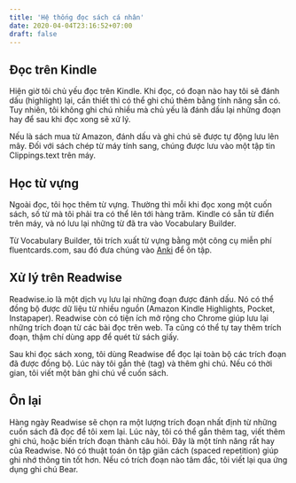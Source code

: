 ```yaml
---
title: 'Hệ thống đọc sách cá nhân'
date: 2020-04-04T23:16:52+07:00
draft: false
---
```


## Đọc trên Kindle

Hiện giờ tôi chủ yếu đọc trên Kindle. Khi đọc, có đoạn nào hay tôi sẽ đánh dấu (highlight) lại, cần thiết thì có thể ghi chú thêm bằng tính năng sẵn có. Tuy nhiên, tôi không ghi chú nhiều mà chủ yếu là đánh dấu lại những đoạn hay để sau khi đọc xong sẽ xử lý.

Nếu là sách mua từ Amazon, đánh dấu và ghi chú sẽ được tự động lưu lên mây. Đối với sách chép từ máy tính sang, chúng được lưu vào một tập tin Clippings.text trên máy.

## Học từ vựng

Ngoài đọc, tôi học thêm từ vựng. Thường thì mỗi khi đọc xong một cuốn sách, số từ mà tôi phải tra có thể lên tới hàng trăm. Kindle có sẵn từ điển trên máy, và nó lưu lại những từ đã tra vào Vocabulary Builder.

Từ Vocabulary Builder, tôi trích xuất từ vựng bằng một công cụ miễn phí fluentcards.com, sau đó đưa chúng vào [Anki](https://apps.ankiweb.net/) để ôn tập.

## Xử lý trên Readwise

Readwise.io là một dịch vụ lưu lại những đoạn được đánh dấu. Nó có thể đồng bộ được dữ liệu từ nhiều nguồn (Amazon Kindle Highlights, Pocket, Instapaper). Readwise còn có tiện ích mở rộng cho Chrome giúp lưu lại những trích đoạn từ các bài đọc trên web. Ta cũng có thể tự tay thêm trích đoạn, thậm chí dùng app để quét từ sách giấy.

Sau khi đọc sách xong, tôi dùng Readwise để đọc lại toàn bộ các trích đoạn đã được đồng bộ. Lúc này tôi gắn thẻ (tag) và thêm ghi chú. Nếu có thời gian, tôi viết một bản ghi chú về cuốn sách.

## Ôn lại

Hàng ngày Readwise sẽ chọn ra một lượng trích đoạn nhất định từ những cuốn sách đã đọc để tôi xem lại. Lúc này, tôi có thể gắn thêm tag, viết thêm ghi chú, hoặc biến trích đoạn thành câu hỏi. Đây là một tính năng rất hay của Readwise. Nó có thuật toán ôn tập giãn cách (spaced repetition) giúp ghi nhớ thông tin tốt hơn. Nếu có trích đoạn nào tâm đắc, tôi viết lại qua ứng dụng ghi chú Bear.
